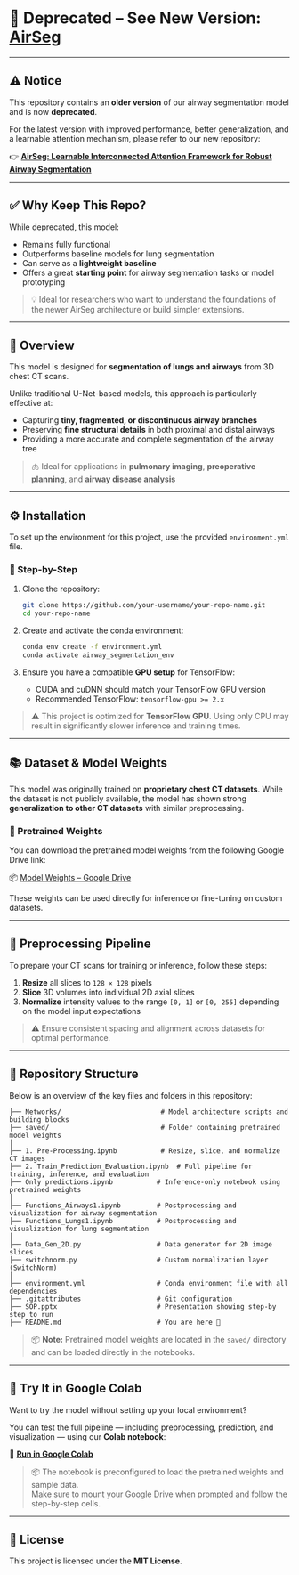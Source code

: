 # 🛑 Deprecated – See New Version: [AirSeg](https://github.com/chetana348/AirSeg-Learnable-Interconnected-Attention-Framework-for-Robust-Airway-Segmentation)

---

## ⚠️ Notice

This repository contains an **older version** of our airway segmentation model and is now **deprecated**.

For the latest version with improved performance, better generalization, and a learnable attention mechanism, please refer to our new repository:

👉 **[AirSeg: Learnable Interconnected Attention Framework for Robust Airway Segmentation](https://github.com/chetana348/AirSeg-Learnable-Interconnected-Attention-Framework-for-Robust-Airway-Segmentation)**

---

## ✅ Why Keep This Repo?

While deprecated, this model:
- Remains fully functional
- Outperforms baseline models for lung segmentation
- Can serve as a **lightweight baseline**
- Offers a great **starting point** for airway segmentation tasks or model prototyping

> 💡 Ideal for researchers who want to understand the foundations of the newer AirSeg architecture or build simpler extensions.

---

## 📌 Overview

This model is designed for **segmentation of lungs and airways** from 3D chest CT scans.

Unlike traditional U-Net-based models, this approach is particularly effective at:

- Capturing **tiny, fragmented, or discontinuous airway branches**
- Preserving **fine structural details** in both proximal and distal airways
- Providing a more accurate and complete segmentation of the airway tree

> 🫁 Ideal for applications in **pulmonary imaging**, **preoperative planning**, and **airway disease analysis**

---

## ⚙️ Installation

To set up the environment for this project, use the provided `environment.yml` file.

### 🔧 Step-by-Step

1. Clone the repository:
   ```bash
   git clone https://github.com/your-username/your-repo-name.git
   cd your-repo-name
   ```

2. Create and activate the conda environment:
   ```bash
   conda env create -f environment.yml
   conda activate airway_segmentation_env
   ```

3. Ensure you have a compatible **GPU setup** for TensorFlow:
   - CUDA and cuDNN should match your TensorFlow GPU version
   - Recommended TensorFlow: `tensorflow-gpu >= 2.x`

> ⚠️ This project is optimized for **TensorFlow GPU**. Using only CPU may result in significantly slower inference and training times.

---

## 📚 Dataset & Model Weights

This model was originally trained on **proprietary chest CT datasets**. While the dataset is not publicly available, the model has shown strong **generalization to other CT datasets** with similar preprocessing.

### 🔗 Pretrained Weights

You can download the pretrained model weights from the following Google Drive link:

📦 [Model Weights – Google Drive](https://drive.google.com/drive/folders/1H1QUAC9UnkFKWtnHB_wgukHdUJREbNCa)

These weights can be used directly for inference or fine-tuning on custom datasets.

---

## 🧪 Preprocessing Pipeline

To prepare your CT scans for training or inference, follow these steps:

1. **Resize** all slices to `128 × 128` pixels  
2. **Slice** 3D volumes into individual 2D axial slices  
3. **Normalize** intensity values to the range `[0, 1]` or `[0, 255]` depending on the model input expectations

> ⚠️ Ensure consistent spacing and alignment across datasets for optimal performance.

---

## 📁 Repository Structure

Below is an overview of the key files and folders in this repository:

```
├── Networks/                         # Model architecture scripts and building blocks
├── saved/                            # Folder containing pretrained model weights
│
├── 1. Pre-Processing.ipynb           # Resize, slice, and normalize CT images
├── 2. Train_Prediction_Evaluation.ipynb  # Full pipeline for training, inference, and evaluation
├── Only predictions.ipynb           # Inference-only notebook using pretrained weights
│
├── Functions_Airways1.ipynb         # Postprocessing and visualization for airway segmentation
├── Functions_Lungs1.ipynb           # Postprocessing and visualization for lung segmentation
│
├── Data_Gen_2D.py                   # Data generator for 2D image slices
├── switchnorm.py                    # Custom normalization layer (SwitchNorm)
│
├── environment.yml                  # Conda environment file with all dependencies
├── .gitattributes                   # Git configuration
├── SOP.pptx                         # Presentation showing step-by step to run
├── README.md                        # You are here 📄
```

> 📦 **Note:** Pretrained model weights are located in the `saved/` directory and can be loaded directly in the notebooks.

---

## 🧪 Try It in Google Colab

Want to try the model without setting up your local environment?

You can test the full pipeline — including preprocessing, prediction, and visualization — using our **Colab notebook**:

🔗 **[Run in Google Colab](https://drive.google.com/drive/folders/1SBL6bOjsyhwK8Ib5fgrQa4Zr8peVuYXn?usp=sharing)**

> 📦 The notebook is preconfigured to load the pretrained weights and sample data.  
> Make sure to mount your Google Drive when prompted and follow the step-by-step cells.

---

## 📄 License

This project is licensed under the **MIT License**.

